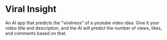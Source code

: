 # Viral Insight

An AI app that predicts the "viralness" of a youtube video idea. Give it your video title and description, and the AI will predict the number of views, likes, and comments based on that.